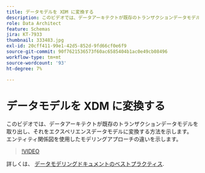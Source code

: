 ```yaml
---
title: データモデルを XDM に変換する
description: このビデオでは、データアーキテクトが既存のトランザクションデータモデルを取り出し、それをエクスペリエンスデータモデルに変換する方法を示します。 エンティティ関係図を使用したモデリングアプローチの違いを示します。
role: Data Architect
feature: Schemas
jira: KT-7933
thumbnail: 333483.jpg
exl-id: 20cff411-99e1-42d5-852d-9fd66cf0e6f9
source-git-commit: 90f7621536573f60ac6585404b1ac0e49cb08496
workflow-type: tm+mt
source-wordcount: '93'
ht-degree: 7%

---
```


# データモデルを XDM に変換する

このビデオでは、データアーキテクトが既存のトランザクションデータモデルを取り出し、それをエクスペリエンスデータモデルに変換する方法を示します。 エンティティ関係図を使用したモデリングアプローチの違いを示します。

>[!VIDEO](https://video.tv.adobe.com/v/333483?quality=12&learn=on)

詳しくは、 [データモデリングドキュメントのベストプラクティス](https://experienceleague.adobe.com/docs/experience-platform/xdm/schema/best-practices.html?lang=ja).
